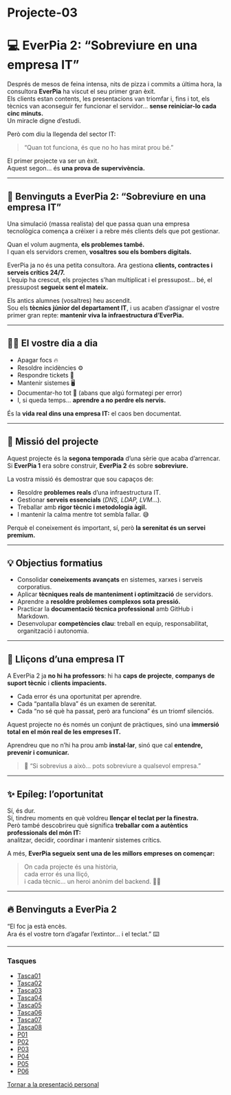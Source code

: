 # Projecte-03
# 💻 EverPia 2: “Sobreviure en una empresa IT”

Després de mesos de feina intensa, nits de pizza i commits a última hora, la consultora **EverPia** ha viscut el seu primer gran èxit.  
Els clients estan contents, les presentacions van triomfar i, fins i tot, els tècnics van aconseguir fer funcionar el servidor… **sense reiniciar-lo cada cinc minuts.**  
Un miracle digne d’estudi.

Però com diu la llegenda del sector IT:

> “Quan tot funciona, és que no ho has mirat prou bé.”

El primer projecte va ser un èxit.  
Aquest segon… és **una prova de supervivència.**

---

## 🏢 Benvinguts a EverPia 2: “Sobreviure en una empresa IT”

Una simulació (massa realista) del que passa quan una empresa tecnològica comença a créixer i a rebre més clients dels que pot gestionar.

Quan el volum augmenta, **els problemes també.**  
I quan els servidors cremen, **vosaltres sou els bombers digitals.**

EverPia ja no és una petita consultora. Ara gestiona **clients, contractes i serveis crítics 24/7.**  
L’equip ha crescut, els projectes s’han multiplicat i el pressupost… bé, el pressupost **segueix sent el mateix.**

Els antics alumnes (vosaltres) heu ascendit.  
Sou els **tècnics júnior del departament IT**, i us acaben d’assignar el vostre primer gran repte: **mantenir viva la infraestructura d’EverPia.**

---

## 🧑‍💻 El vostre dia a dia

- Apagar focs 🔥  
- Resoldre incidències ⚙️  
- Respondre tickets 📩  
- Mantenir sistemes 🖥️  
- Documentar-ho tot 📝 (abans que algú formategi per error)  
- I, si queda temps... **aprendre a no perdre els nervis.**

És la **vida real dins una empresa IT:** el caos ben documentat.

---

## 🎯 Missió del projecte

Aquest projecte és la **segona temporada** d’una sèrie que acaba d’arrencar.  
Si **EverPia 1** era sobre construir, **EverPia 2** és sobre **sobreviure.**

La vostra missió és demostrar que sou capaços de:

- Resoldre **problemes reals** d’una infraestructura IT.  
- Gestionar **serveis essencials** (*DNS, LDAP, LVM*...).  
- Treballar amb **rigor tècnic i metodologia àgil.**  
- I mantenir la calma mentre tot sembla fallar. 😅  

Perquè el coneixement és important, sí, però **la serenitat és un servei premium.**

---

## 💡 Objectius formatius

- Consolidar **coneixements avançats** en sistemes, xarxes i serveis corporatius.  
- Aplicar **tècniques reals de manteniment i optimització** de servidors.  
- Aprendre a **resoldre problemes complexos sota pressió.**  
- Practicar la **documentació tècnica professional** amb GitHub i Markdown.  
- Desenvolupar **competències clau**: treball en equip, responsabilitat, organització i autonomia.

---

## 🧠 Lliçons d’una empresa IT

A EverPia 2 ja **no hi ha professors**: hi ha **caps de projecte**, **companys de suport tècnic** i **clients impacients.**

- Cada error és una oportunitat per aprendre.  
- Cada “pantalla blava” és un examen de serenitat.  
- Cada “no sé què ha passat, però ara funciona” és un triomf silenciós.  

Aquest projecte no és només un conjunt de pràctiques, sinó una **immersió total en el món real de les empreses IT.**

Aprendreu que no n’hi ha prou amb **instal·lar**, sinó que cal **entendre, prevenir i comunicar.**

> 💬 “Si sobrevius a això... pots sobreviure a qualsevol empresa.”

---

## ✨ Epíleg: l’oportunitat

Sí, és dur.  
Sí, tindreu moments en què voldreu **llençar el teclat per la finestra.**  
Però també descobrireu què significa **treballar com a autèntics professionals del món IT:**  
analitzar, decidir, coordinar i mantenir sistemes crítics.

A més, **EverPia segueix sent una de les millors empreses on començar:**

> On cada projecte és una història,  
> cada error és una lliçó,  
> i cada tècnic… un heroi anònim del backend. 🦸‍♂️

---

## 🔥 Benvinguts a EverPia 2

“El foc ja està encès.  
Ara és el vostre torn d’agafar l’extintor… i el teclat.” ⌨️

---

### Tasques
- [Tasca01](Tasca01/README.md)
- [Tasca02](Tasca02/README.md)
- [Tasca03](Tasca03/README.md)
- [Tasca04](Tasca04/README.md)
- [Tasca05](Tasca05/README.md)
- [Tasca06](Tasca06/README.md)
- [Tasca07](Tasca07/README.md)
- [Tasca08](Tasca08/README.md)
- [P01](P01/README.md)
- [P02](P02/README.md)
- [P03](P03/README.md)
- [P04](P04/README.md)
- [P05](P05/README.md)
- [P06](P06/README.md)

[Tornar a la presentació personal](https://github.com/ArnauDominguez)
